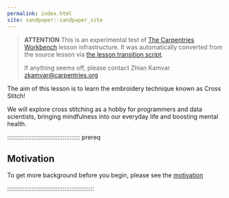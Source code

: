```yaml
---
permalink: index.html
site: sandpaper::sandpaper_site
---
```


> **ATTENTION** This is an experimental test of [The Carpentries Workbench](https://carpentries.github.io/workbench) lesson infrastructure.
> It was automatically converted from the source lesson via [the lesson transition script](https://github.com/carpentries/lesson-transition/).
> 
> If anything seems off, please contact Zhian Kamvar [zkamvar@carpentries.org](mailto:zkamvar@carpentries.org)

The aim of this lesson is to learn the embroidery technique known as Cross Stitch!

We will explore cross stitching as a hobby for programmers and data scientists, bringing mindfulness into our everyday life and boosting mental health.

::::::::::::::::::::::::::::::::::::::::::  prereq

## Motivation

To get more background before you begin, please see the [motivation](_extras/motivation.md)


::::::::::::::::::::::::::::::::::::::::::::::::::



